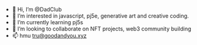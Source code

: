 - 👋 Hi, I’m @DadClub
- 👀 I’m interested in javascript, pj5e, generative art and creative coding.
- 🌱 I’m currently learning pj5s
- 💞️ I’m looking to collaborate on NFT projects, web3 community building
- 📫 hmu tru@goodandyou.xyz

<!---
DadClub/DadClub is a ✨ special ✨ repository because its `README.md` (this file) appears on your GitHub profile.
You can click the Preview link to take a look at your changes.
--->
